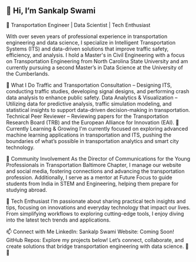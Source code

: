 ## 👋 Hi, I’m Sankalp Swami

🚦 Transportation Engineer | Data Scientist | Tech Enthusiast

With over seven years of professional experience in transportation engineering and data science, I specialize in Intelligent Transportation Systems (ITS) and data-driven solutions that improve traffic safety, efficiency, and analysis. I hold a Master's in Civil Engineering with a focus on Transportation Engineering from North Carolina State University and am currently pursuing a second Master’s in Data Science at the University of the Cumberlands.

🚀 What I Do
Traffic and Transportation Consultation – Designing ITS, conducting traffic studies, developing signal designs, and performing crash data analysis to enhance public safety.
Data Analytics & Visualization – Utilizing data for predictive analysis, traffic simulation modeling, and statistical insights to support data-driven decision-making in transportation.
Technical Peer Reviewer – Reviewing papers for the Transportation Research Board (TRB) and the European Alliance for Innovation (EAI).
🌱 Currently Learning & Growing
I'm currently focused on exploring advanced machine learning applications in transportation and ITS, pushing the boundaries of what’s possible in transportation analytics and smart city technology.

👥 Community Involvement
As the Director of Communications for the Young Professionals in Transportation Baltimore Chapter, I manage our website and social media, fostering connections and advancing the transportation profession. Additionally, I serve as a mentor at Future Focus to guide students from India in STEM and Engineering, helping them prepare for studying abroad.

🎥 Tech Enthusiast
I’m passionate about sharing practical tech insights and tips, focusing on innovations and everyday technology that impact our lives. From simplifying workflows to exploring cutting-edge tools, I enjoy diving into the latest tech trends and applications.

📫 Connect with Me
LinkedIn: Sankalp Swami
Website: Coming Soon!
GitHub Repos: Explore my projects below!
Let’s connect, collaborate, and create solutions that bridge transportation engineering with data science. 🚗💡
<!--
**Sankalp-swami/Sankalp-Swami** is a ✨ _special_ ✨ repository because its `README.md` (this file) appears on your GitHub profile.

Here are some ideas to get you started:

- 🔭 I’m currently working on ...
- 🌱 I’m currently learning ...
- 👯 I’m looking to collaborate on ...
- 🤔 I’m looking for help with ...
- 💬 Ask me about ...
- 📫 How to reach me: ...
- 😄 Pronouns: ...
- ⚡ Fun fact: ...
-->

